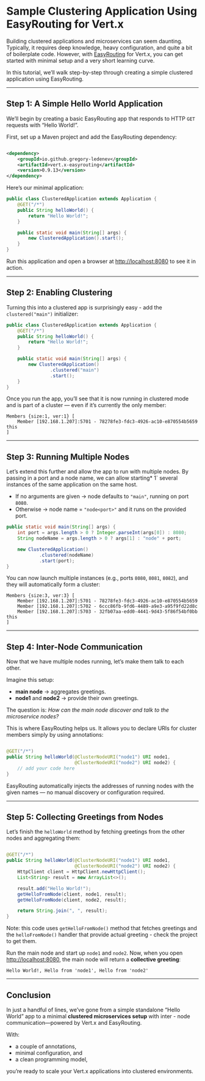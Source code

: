 # Sample Clustering Application Using EasyRouting for Vert.x

Building clustered applications and microservices can seem daunting. Typically, it requires deep knowledge, heavy
configuration, and quite a bit of boilerplate code. However, with [EasyRouting](https://github.com/gregory-ledenev/vert.x-easyrouting) for Vert.x, you can get started with minimal setup and a very short learning curve.

In this tutorial, we’ll walk step-by-step through creating a simple clustered application using EasyRouting.

***

## Step 1: A Simple Hello World Application

We’ll begin by creating a basic EasyRouting app that responds to HTTP `GET` requests with “Hello World!”.

First, set up a Maven project and add the EasyRouting dependency:

```xml

<dependency>
    <groupId>io.github.gregory-ledenev</groupId>
    <artifactId>vert.x-easyrouting</artifactId>
    <version>0.9.13</version>
</dependency>
```

Here’s our minimal application:

```java
public class ClusteredApplication extends Application {
    @GET("/*")
    public String helloWorld() {
        return "Hello World!";
    }

    public static void main(String[] args) {
        new ClusteredApplication().start();
    }
}
```

Run this application and open a browser at [http://localhost:8080]() to see it in action.

***

## Step 2: Enabling Clustering

Turning this into a clustered app is surprisingly easy - add the `clustered("main")` initializer:

```java
public class ClusteredApplication extends Application {
    @GET("/*")
    public String helloWorld() {
        return "Hello World!";
    }

    public static void main(String[] args) {
        new ClusteredApplication()
                .clustered("main")
                .start();
    }
}
```

Once you run the app, you’ll see that it is now running in clustered mode and is part of a cluster — even if it’s
currently the only member:

```
Members {size:1, ver:1} [
    Member [192.168.1.207]:5701 - 78278fe3-fdc3-4926-ac10-e870554b5659 this
]
```

***

## Step 3: Running Multiple Nodes

Let’s extend this further and allow the app to run with multiple nodes. By passing in a port and a node name, we can
allow starting* 1` several instances of the same application on the same host.

- If no arguments are given → node defaults to `"main"`, running on port `8080`.
- Otherwise → node name = `"node<port>"` and it runs on the provided port.

```java
public static void main(String[] args) {
    int port = args.length > 0 ? Integer.parseInt(args[0]) : 8080;
    String nodeName = args.length > 0 ? args[1] : "node" + port;

    new ClusteredApplication()
            .clustered(nodeName)
            .start(port);
}
```

You can now launch multiple instances (e.g., ports `8080`, `8081`, `8082`), and they will automatically form a cluster:

```
Members {size:3, ver:3} [
    Member [192.168.1.207]:5701 - 78278fe3-fdc3-4926-ac10-e870554b5659
    Member [192.168.1.207]:5702 - 6ccc86fb-9fd6-4489-a9e3-a95f9fd22d8c
    Member [192.168.1.207]:5703 - 32fb07aa-edd0-4441-9d43-5f86f54bf0bb this
]
```

***

## Step 4: Inter-Node Communication

Now that we have multiple nodes running, let’s make them talk to each other.

Imagine this setup:

- **main node** → aggregates greetings.
- **node1** and **node2** → provide their own greetings.

The question is: *How can the main node discover and talk to the microservice nodes?*

This is where EasyRouting helps us. It allows you to declare URIs for cluster members simply by using annotations:

```java

@GET("/*")
public String helloWorld(@ClusterNodeURI("node1") URI node1,
                         @ClusterNodeURI("node2") URI node2) {
    // add your code here
}
```

EasyRouting automatically injects the addresses of running nodes with the given names — no manual discovery or
configuration required.

***

## Step 5: Collecting Greetings from Nodes

Let’s finish the `helloWorld` method by fetching greetings from the other nodes and aggregating them:

```java

@GET("/*")
public String helloWorld(@ClusterNodeURI("node1") URI node1,
                         @ClusterNodeURI("node2") URI node2) {
    HttpClient client = HttpClient.newHttpClient();
    List<String> result = new ArrayList<>();

    result.add("Hello World!");
    getHelloFromNode(client, node1, result);
    getHelloFromNode(client, node2, result);

    return String.join(", ", result);
}
```
Note: this code uses `getHelloFromNode()` method that fetches greetings and the  `helloFromNode()` handler that provide actual greeting - check the project to get them.

Run the main node and start up `node1` and `node2`. Now, when you open [http://localhost:8080](), the main node will return a **collective greeting**:

```
Hello World!, Hello from 'node1', Hello from 'node2'
```

***

## Conclusion

In just a handful of lines, we’ve gone from a simple standalone “Hello World” app to a minimal **clustered microservices setup** with inter - node communication—powered by Vert.x and EasyRouting.

With:

- a couple of annotations,
- minimal configuration, and
- a clean programming model,

you’re ready to scale your Vert.x applications into clustered environments.